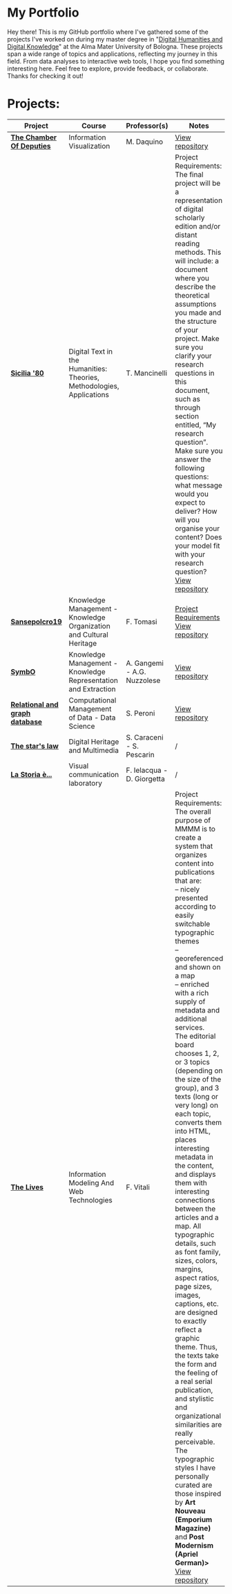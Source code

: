 # My Portfolio


Hey there! This is my GitHub portfolio where I've gathered some of the projects I've worked on during my master degree in "[Digital Humanities and Digital Knowledge](https://corsi.unibo.it/2cycle/DigitalHumanitiesKnowledge)" at the Alma Mater University of Bologna. These projects span a wide range of topics and applications, reflecting my journey in this field. From data analyses to interactive web tools, I hope you find something interesting here. Feel free to explore, provide feedback, or collaborate. Thanks for checking it out!




# Projects:
|**Project**|**Course**|**Professor(s)**|**Notes**
|---|---|---|---|
|**[The Chamber Of Deputies](https://giorgimariachiara.github.io/COD/index.html)**| Information Visualization|M. Daquino|[View repository](https://github.com/giorgimariachiara/COD) 
|**[Sicilia '80 ](https://giorgimariachiara.github.io/DTTH/index.html)**|Digital Text in the Humanities: Theories, Methodologies, Applications|T. Mancinelli|Project Requirements: The final project will be a representation of digital scholarly edition and/or distant reading methods. This will include: a document where you describe the theoretical assumptions you made and the structure of your project. Make sure you clarify your research questions in this document, such as through section entitled, “My research question”. Make sure you answer the following questions: what message would you expect to deliver? How will you organise your content? Does your model fit with your research question? [View repository](https://github.com/giorgimariachiara/DTTH) 
|**[Sansepolcro19](https://sansepolcro19.github.io/korganization//)**|Knowledge Management - Knowledge Organization and Cultural Heritage|F. Tomasi|[Project Requirements](SanSepolcro19Requirements.pdf) <br> [View repository](https://github.com/sansepolcro19/korganization)
|**[SymbO](https://giorgimariachiara.github.io/KRKE/index.html)**|   Knowledge Management - Knowledge Representation and Extraction|A. Gangemi - A.G. Nuzzolese|[View repository](https://github.com/giorgimariachiara/KRKE) 
|**[Relational and graph database](https://github.com/ljutach/Ed-Edd-n-Eddie/blob/main/jupyternotebook./DatascienceJupyternotebook.ipynb)**|Computational Management of Data - Data Science|S. Peroni|[View repository](https://github.com/ljutach/Ed-Edd-n-Eddie)
|**[The star's law](https://github.com/elizastuglik/Thestarslaw)**|Digital Heritage and Multimedia|S. Caraceni - S.  Pescarin|/
|**[La Storia è...](https://github.com/giorgimariachiara/Lastoria.git)**|Visual communication laboratory|F. Ielacqua - D. Giorgetta|/
|**[The Lives](https://giorgimariachiara.github.io/TheLivesOf/index.html)**|Information Modeling And Web Technologies|F. Vitali|Project Requirements: The overall purpose of MMMM is to create a system that organizes content into publications that are: <br>– nicely presented according to easily switchable typographic themes <br> – georeferenced and shown on a map <br> – enriched with a rich supply of metadata and additional services. <br> The editorial board chooses 1, 2, or 3 topics (depending on the size of the group), and 3 texts (long or very long) on each topic, converts them into HTML, places interesting metadata in the content, and displays them with interesting connections between the articles and a map. All typographic details, such as font family, sizes, colors, margins, aspect ratios, page sizes, images, captions, etc. are designed to exactly reflect a graphic theme. Thus, the texts take the form and the feeling of a real serial publication, and stylistic and organizational similarities are really perceivable. <br> The typographic styles I have personally curated are those inspired by **Art Nouveau (Emporium Magazine)** and  **Post Modernism (Apriel German)>** [View repository](https://github.com/giorgimariachiara/TheLivesOf)






